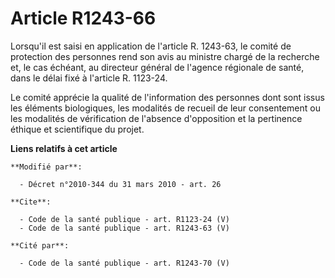 # Article R1243-66

Lorsqu'il est saisi en application de l'article R. 1243-63, le comité de protection des personnes rend son avis au ministre
chargé de la recherche et, le cas échéant, au directeur général de l'agence régionale de santé, dans le délai fixé à
l'article R. 1123-24. 

Le comité apprécie la qualité de l'information des personnes dont sont issus les éléments biologiques, les modalités de
recueil de leur consentement ou les modalités de vérification de l'absence d'opposition et la pertinence éthique et
scientifique du projet.

**Liens relatifs à cet article**

	**Modifié par**:

	  - Décret n°2010-344 du 31 mars 2010 - art. 26

	**Cite**:

	  - Code de la santé publique - art. R1123-24 (V)
	  - Code de la santé publique - art. R1243-63 (V)

	**Cité par**:

	  - Code de la santé publique - art. R1243-70 (V)
